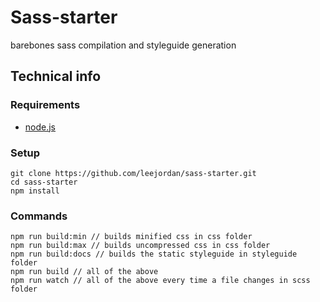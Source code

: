 # Sass-starter

barebones sass compilation and styleguide generation

## Technical info

### Requirements

- [node.js](https://nodejs.org/en/download/)

### Setup

```
git clone https://github.com/leejordan/sass-starter.git
cd sass-starter
npm install
```

### Commands

```
npm run build:min // builds minified css in css folder
npm run build:max // builds uncompressed css in css folder
npm run build:docs // builds the static styleguide in styleguide folder
npm run build // all of the above
npm run watch // all of the above every time a file changes in scss folder
```
